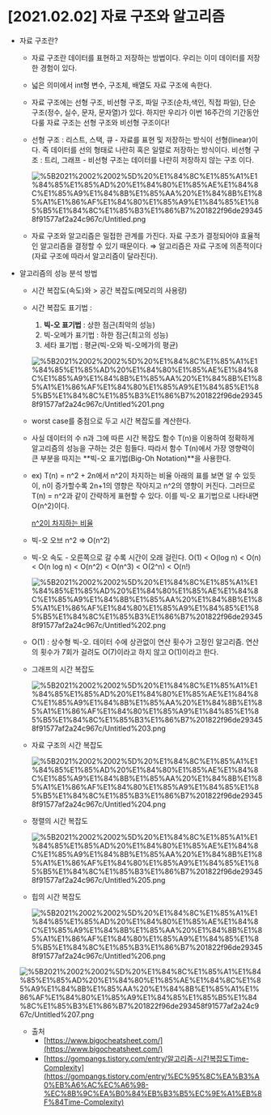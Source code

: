 # [2021.02.02] 자료 구조와 알고리즘

- 자료 구조란?
    - 자료 구조란 데이터를 표현하고 저장하는 방법이다. 우리는 이미 데이터를 저장한 경험이 있다.
    - 넓은 의미에서 int형 변수, 구조체, 배열도 자료 구조에 속한다.
    - 자료 구조에는 선형 구조, 비선형 구조, 파일 구조(순차,색인, 직접 파일), 단순 구조(정수, 실수, 문자, 문자열)가 있다. 하지만 우리가 이번 16주간의 기간동안 다룰 자료 구조는 선형 구조와 비선형 구조이다!
    - 선형 구조 : 리스트, 스택, 큐 - 자료를 표현 및 저장하는 방식이 선형(linear)이다. 즉 데이터를 선의 형태로 나란히 혹은 일렬로 저장하는 방식이다.
    비선형 구조 : 트리, 그래프 - 비선형 구조는 데이터를 나란히 저장하지 않는 구조 이다.

        ![%5B2021%2002%2002%5D%20%E1%84%8C%E1%85%A1%E1%84%85%E1%85%AD%20%E1%84%80%E1%85%AE%E1%84%8C%E1%85%A9%E1%84%8B%E1%85%AA%20%E1%84%8B%E1%85%A1%E1%86%AF%E1%84%80%E1%85%A9%E1%84%85%E1%85%B5%E1%84%8C%E1%85%B3%E1%86%B7%201822f96de293458f91577af2a24c967c/Untitled.png](%5B2021%2002%2002%5D%20%E1%84%8C%E1%85%A1%E1%84%85%E1%85%AD%20%E1%84%80%E1%85%AE%E1%84%8C%E1%85%A9%E1%84%8B%E1%85%AA%20%E1%84%8B%E1%85%A1%E1%86%AF%E1%84%80%E1%85%A9%E1%84%85%E1%85%B5%E1%84%8C%E1%85%B3%E1%86%B7%201822f96de293458f91577af2a24c967c/Untitled.png)

    - 자료 구조와 알고리즘은 밀접한 관계를 가진다. 자료 구조가 결정되어야 효율적인 알고리즘을 결정할 수 있기 때문이다. ⇒ 알고리즘은 자료 구조에 의존적이다(자료 구조에 따라서 알고리즘이 달라진다).
- 알고리즘의 성능 분석 방법
    - 시간 복잡도(속도)와 > 공간 복잡도(메모리의 사용량)
    - 시간 복잡도 표기법 :
        1. **빅-오 표기법** : 상한 점근(최악의 성능)
        2. 빅-오메가 표기법 : 하한 점근(최고의 성능)
        3. 세타 표기법 : 평균(빅-오와 빅-오메가의 평균)

        ![%5B2021%2002%2002%5D%20%E1%84%8C%E1%85%A1%E1%84%85%E1%85%AD%20%E1%84%80%E1%85%AE%E1%84%8C%E1%85%A9%E1%84%8B%E1%85%AA%20%E1%84%8B%E1%85%A1%E1%86%AF%E1%84%80%E1%85%A9%E1%84%85%E1%85%B5%E1%84%8C%E1%85%B3%E1%86%B7%201822f96de293458f91577af2a24c967c/Untitled%201.png](%5B2021%2002%2002%5D%20%E1%84%8C%E1%85%A1%E1%84%85%E1%85%AD%20%E1%84%80%E1%85%AE%E1%84%8C%E1%85%A9%E1%84%8B%E1%85%AA%20%E1%84%8B%E1%85%A1%E1%86%AF%E1%84%80%E1%85%A9%E1%84%85%E1%85%B5%E1%84%8C%E1%85%B3%E1%86%B7%201822f96de293458f91577af2a24c967c/Untitled%201.png)

    - worst case를 중점으로 두고 시간 복잡도를 계산한다.
    - 사실 데이터의 수 n과 그에 따른 시간 복잡도 함수 T(n)을 이용하여 정확하게 알고리즘의 성능을 구하는 것은 힘들다.  따라서 함수 T(n)에서 가장 영향력이 큰 부분을 따지는 **빅-오 표기법(Big-Oh Notation)**을 사용한다.
    - ex) T(n) = n^2 + 2n에서 n^2이 차지하는 비율
    아래의 표를 보면 알 수 있듯이, n이 증가할수록 2n+1의 영향은 작아지고 n^2의 영향이 커진다. 그러므로 T(n) = n^2과 같이 간략하게 표현할 수 있다. 이를 빅-오 표기법으로 나타내면 O(n^2)이다.

        [n^2이 차지하는 비율](https://www.notion.so/9a266a8beed844119c0aa78816e496b6)

    - 빅-오 오브 n^2 ⇒ O(n^2)
    - 빅-오 속도 - 오른쪽으로 갈 수록 시간이 오래 걸린다.
    O(1) < O(log n) < O(n) < O(n log n) < O(n^2) < O(n^3) < O(2^n) < O(n!)

        ![%5B2021%2002%2002%5D%20%E1%84%8C%E1%85%A1%E1%84%85%E1%85%AD%20%E1%84%80%E1%85%AE%E1%84%8C%E1%85%A9%E1%84%8B%E1%85%AA%20%E1%84%8B%E1%85%A1%E1%86%AF%E1%84%80%E1%85%A9%E1%84%85%E1%85%B5%E1%84%8C%E1%85%B3%E1%86%B7%201822f96de293458f91577af2a24c967c/Untitled%202.png](%5B2021%2002%2002%5D%20%E1%84%8C%E1%85%A1%E1%84%85%E1%85%AD%20%E1%84%80%E1%85%AE%E1%84%8C%E1%85%A9%E1%84%8B%E1%85%AA%20%E1%84%8B%E1%85%A1%E1%86%AF%E1%84%80%E1%85%A9%E1%84%85%E1%85%B5%E1%84%8C%E1%85%B3%E1%86%B7%201822f96de293458f91577af2a24c967c/Untitled%202.png)

    - O(1) : 상수형 빅-오. 데이터 수에 상관없이 연산 횟수가 고정인 알고리즘. 연산의 횟수가 7회가 걸려도 O(7)이라고 하지 않고 O(1)이라고 한다.
    - 그래프의 시간 복잡도

        ![%5B2021%2002%2002%5D%20%E1%84%8C%E1%85%A1%E1%84%85%E1%85%AD%20%E1%84%80%E1%85%AE%E1%84%8C%E1%85%A9%E1%84%8B%E1%85%AA%20%E1%84%8B%E1%85%A1%E1%86%AF%E1%84%80%E1%85%A9%E1%84%85%E1%85%B5%E1%84%8C%E1%85%B3%E1%86%B7%201822f96de293458f91577af2a24c967c/Untitled%203.png](%5B2021%2002%2002%5D%20%E1%84%8C%E1%85%A1%E1%84%85%E1%85%AD%20%E1%84%80%E1%85%AE%E1%84%8C%E1%85%A9%E1%84%8B%E1%85%AA%20%E1%84%8B%E1%85%A1%E1%86%AF%E1%84%80%E1%85%A9%E1%84%85%E1%85%B5%E1%84%8C%E1%85%B3%E1%86%B7%201822f96de293458f91577af2a24c967c/Untitled%203.png)

    - 자료 구조의 시간 복잡도

        ![%5B2021%2002%2002%5D%20%E1%84%8C%E1%85%A1%E1%84%85%E1%85%AD%20%E1%84%80%E1%85%AE%E1%84%8C%E1%85%A9%E1%84%8B%E1%85%AA%20%E1%84%8B%E1%85%A1%E1%86%AF%E1%84%80%E1%85%A9%E1%84%85%E1%85%B5%E1%84%8C%E1%85%B3%E1%86%B7%201822f96de293458f91577af2a24c967c/Untitled%204.png](%5B2021%2002%2002%5D%20%E1%84%8C%E1%85%A1%E1%84%85%E1%85%AD%20%E1%84%80%E1%85%AE%E1%84%8C%E1%85%A9%E1%84%8B%E1%85%AA%20%E1%84%8B%E1%85%A1%E1%86%AF%E1%84%80%E1%85%A9%E1%84%85%E1%85%B5%E1%84%8C%E1%85%B3%E1%86%B7%201822f96de293458f91577af2a24c967c/Untitled%204.png)

    - 정렬의 시간 복잡도

        ![%5B2021%2002%2002%5D%20%E1%84%8C%E1%85%A1%E1%84%85%E1%85%AD%20%E1%84%80%E1%85%AE%E1%84%8C%E1%85%A9%E1%84%8B%E1%85%AA%20%E1%84%8B%E1%85%A1%E1%86%AF%E1%84%80%E1%85%A9%E1%84%85%E1%85%B5%E1%84%8C%E1%85%B3%E1%86%B7%201822f96de293458f91577af2a24c967c/Untitled%205.png](%5B2021%2002%2002%5D%20%E1%84%8C%E1%85%A1%E1%84%85%E1%85%AD%20%E1%84%80%E1%85%AE%E1%84%8C%E1%85%A9%E1%84%8B%E1%85%AA%20%E1%84%8B%E1%85%A1%E1%86%AF%E1%84%80%E1%85%A9%E1%84%85%E1%85%B5%E1%84%8C%E1%85%B3%E1%86%B7%201822f96de293458f91577af2a24c967c/Untitled%205.png)

    - 힙의 시간 복잡도

        ![%5B2021%2002%2002%5D%20%E1%84%8C%E1%85%A1%E1%84%85%E1%85%AD%20%E1%84%80%E1%85%AE%E1%84%8C%E1%85%A9%E1%84%8B%E1%85%AA%20%E1%84%8B%E1%85%A1%E1%86%AF%E1%84%80%E1%85%A9%E1%84%85%E1%85%B5%E1%84%8C%E1%85%B3%E1%86%B7%201822f96de293458f91577af2a24c967c/Untitled%206.png](%5B2021%2002%2002%5D%20%E1%84%8C%E1%85%A1%E1%84%85%E1%85%AD%20%E1%84%80%E1%85%AE%E1%84%8C%E1%85%A9%E1%84%8B%E1%85%AA%20%E1%84%8B%E1%85%A1%E1%86%AF%E1%84%80%E1%85%A9%E1%84%85%E1%85%B5%E1%84%8C%E1%85%B3%E1%86%B7%201822f96de293458f91577af2a24c967c/Untitled%206.png)

    ![%5B2021%2002%2002%5D%20%E1%84%8C%E1%85%A1%E1%84%85%E1%85%AD%20%E1%84%80%E1%85%AE%E1%84%8C%E1%85%A9%E1%84%8B%E1%85%AA%20%E1%84%8B%E1%85%A1%E1%86%AF%E1%84%80%E1%85%A9%E1%84%85%E1%85%B5%E1%84%8C%E1%85%B3%E1%86%B7%201822f96de293458f91577af2a24c967c/Untitled%207.png](%5B2021%2002%2002%5D%20%E1%84%8C%E1%85%A1%E1%84%85%E1%85%AD%20%E1%84%80%E1%85%AE%E1%84%8C%E1%85%A9%E1%84%8B%E1%85%AA%20%E1%84%8B%E1%85%A1%E1%86%AF%E1%84%80%E1%85%A9%E1%84%85%E1%85%B5%E1%84%8C%E1%85%B3%E1%86%B7%201822f96de293458f91577af2a24c967c/Untitled%207.png)

    - 출처
        - [https://www.bigocheatsheet.com/](https://www.bigocheatsheet.com/)
        - [https://gompangs.tistory.com/entry/알고리즘-시간복잡도Time-Complexity](https://gompangs.tistory.com/entry/%EC%95%8C%EA%B3%A0%EB%A6%AC%EC%A6%98-%EC%8B%9C%EA%B0%84%EB%B3%B5%EC%9E%A1%EB%8F%84Time-Complexity)